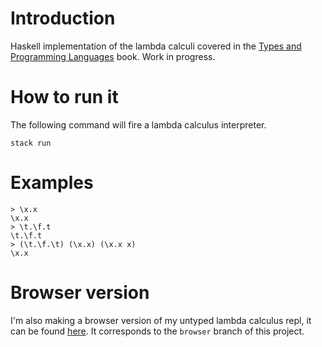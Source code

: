# Introduction

Haskell implementation of the lambda calculi covered in the [Types and Programming Languages](https://www.cis.upenn.edu/~bcpierce/tapl/) book. Work in progress. 

# How to run it

The following command will fire a lambda calculus interpreter.

```
stack run
```

# Examples

```
> \x.x
\x.x
> \t.\f.t
\t.\f.t
> (\t.\f.\t) (\x.x) (\x.x x)
\x.x
```
# Browser version

I'm also making a browser version of my untyped lambda calculus repl, it can be found [here](https://vincent-prz.github.io/). It corresponds to the `browser` branch of this project.
